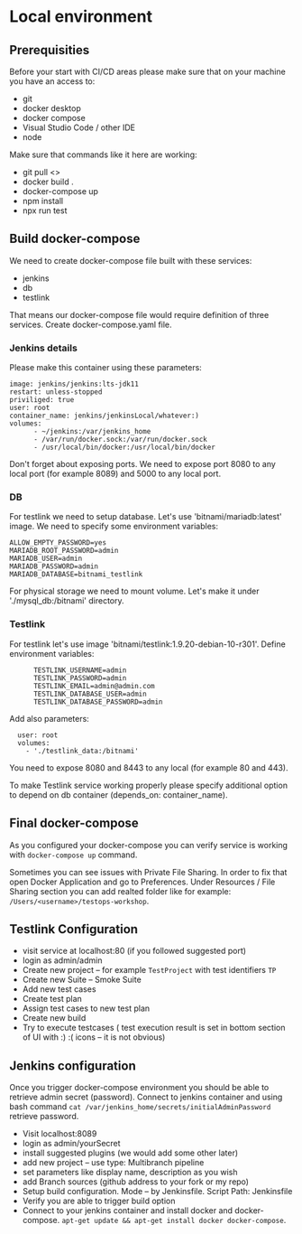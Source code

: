 # Local environment

## Prerequisities

Before your start with CI/CD areas please make sure that on your machine you have an access to:

- git
- docker desktop
- docker compose
- Visual Studio Code / other IDE
- node

Make sure that commands like it here are working:

- git pull <>
- docker build .
- docker-compose up
- npm install
- npx run test

## Build docker-compose

We need to create docker-compose file built with these services:

- jenkins
- db
- testlink

That means our docker-compose file would require definition of three services. Create docker-compose.yaml file.

### Jenkins details

Please make this container using these parameters:

```
image: jenkins/jenkins:lts-jdk11
restart: unless-stopped
priviliged: true
user: root
container_name: jenkins/jenkinsLocal/whatever:)
volumes:
      - ~/jenkins:/var/jenkins_home
      - /var/run/docker.sock:/var/run/docker.sock
      - /usr/local/bin/docker:/usr/local/bin/docker

```

Don't forget about exposing ports. We need to expose port 8080 to any local port (for example 8089) and 5000 to any local port.

### DB

For testlink we need to setup database. Let's use 'bitnami/mariadb:latest' image.
We need to specify some environment variables:

```
ALLOW_EMPTY_PASSWORD=yes
MARIADB_ROOT_PASSWORD=admin
MARIADB_USER=admin
MARIADB_PASSWORD=admin
MARIADB_DATABASE=bitnami_testlink
```

For physical storage we need to mount volume. Let's make it under './mysql_db:/bitnami' directory.

### Testlink

For testlink let's use image 'bitnami/testlink:1.9.20-debian-10-r301'. Define environment variables:

```
      TESTLINK_USERNAME=admin
      TESTLINK_PASSWORD=admin
      TESTLINK_EMAIL=admin@admin.com
      TESTLINK_DATABASE_USER=admin
      TESTLINK_DATABASE_PASSWORD=admin
```

Add also parameters:

```
  user: root
  volumes:
    - './testlink_data:/bitnami'
```

You need to expose 8080 and 8443 to any local (for example 80 and 443).

To make Testlink service working properly please specify additional option to depend on db container (depends_on: container_name).

## Final docker-compose

As you configured your docker-compose you can verify service is working with `docker-compose up` command.

Sometimes you can see issues with Private File Sharing. In order to fix that open Docker Application and go to Preferences. Under Resources / File Sharing section you can add realted folder like for example: `/Users/<username>/testops-workshop`.

## Testlink Configuration

- visit service at localhost:80 (if you followed suggested port)
- login as admin/admin
- Create new project – for example `TestProject` with test identifiers `TP`
- Create new Suite – Smoke Suite
- Add new test cases
- Create test plan
- Assign test cases to new test plan
- Create new build
- Try to execute testcases ( test execution result is set in bottom section of UI with :) :( icons – it is not obvious)

## Jenkins configuration

Once you trigger docker-compose environment you should be able to retrieve admin secret (password). Connect to jenkins container and using bash command `cat /var/jenkins_home/secrets/initialAdminPassword` retrieve password.

- Visit localhost:8089
- login as admin/yourSecret
- install suggested plugins (we would add some other later)
- add new project – use type: Multibranch pipeline
- set parameters like display name, description as you wish
- add Branch sources (github address to your fork or my repo)
- Setup build configuration. Mode – by Jenkinsfile. Script Path: Jenkinsfile
- Verify you are able to trigger build option
- Connect to your jenkins container and install docker and docker-compose.
  `apt-get update && apt-get install docker docker-compose`.
